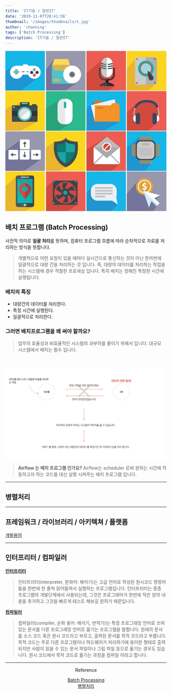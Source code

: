 ```yaml
---
title: 'IT기술 / 일반IT'
date: '2019-11-07T20:41:56'
thumbnail: '/images/thumbnails/t.jpg'
author: 'channing'
tags: ['Batch Processing']
description: 'IT기술 / 일반IT'
---
```


![tech](./tech.jpg)

## 배치 프로그램 (Batch Processing)

사전적 의미로 <b>일괄 처리</b>를 뜻하며, 컴퓨터 프로그램 흐름에 따라 순차적으로 자료를 처리하는 방식을 뜻합니다.

> 개별적으로 어떤 요청이 있을 때마다 실시간으로 통신하는 것이 아닌 한꺼번에 일괄적으로 대량 건을 처리하는 것 입니다. 즉, 대량의 데이터를 처리하는 작업을 하는 시스템에 경우 적절한 프로세싱 입니다. 특히 배치는 정해진 특정한 시간에 실행됩니다.

### 배치의 특징

- 대량건의 데이터를 처리한다.
- 특정 시간에 실행된다.
- 일괄적으로 처리한다.

### 그러면 배치프로그램을 왜 써야 할까요?

> 업무의 효율성과 비효율적인 시스템의 과부하를 줄이기 위해서 입니다. 대규모 시스템에서 배치는 필수 입니다.

<br>

![batch](./b.png)

> <b> Airflow 는 배치 프로그램 인가요? </b>
> Airflow는 scheduler 로써 원하는 시간에 작동하고자 하는 코드를 대신 실행 시켜주는 배치 프로그램 입니다.

---

## 병렬처리

---

## 프레임워크 / 라이브러리 / 아키텍쳐 / 플랫폼

[개발용어](https://blog.gaerae.com/2016/11/what-is-library-and-framework-and-architecture-and-platform.html)

---

## 인터프리터 / 컴파일러

<b>[인터프리터](https://ko.wikipedia.org/wiki/%EC%9D%B8%ED%84%B0%ED%94%84%EB%A6%AC%ED%84%B0)</b>

> 인터프리터(interpreter, 문화어: 해석기)는 고급 언어로 작성된 원시코드 명령어들을 한번에 한 줄씩 읽어들여서 실행하는 프로그램입니다. 인터프리터는 종종 프로그램의 개발단계에서 사용되는데, 그것은 프로그래머가 한번에 적은 양의 내용을 추가하고 그것을 빠르게 테스트 해보길 원하기 때문입니다.

<b>[컴파일러](https://ko.wikipedia.org/wiki/%EC%BB%B4%ED%8C%8C%EC%9D%BC%EB%9F%AC)</b>

> 컴파일러(compiler, 순화 용어: 해석기, 번역기)는 특정 프로그래밍 언어로 쓰여 있는 문서를 다른 프로그래밍 언어로 옮기는 프로그램을 말합니다. 원래의 문서를 소스 코드 혹은 원시 코드라고 부르고, 출력된 문서를 목적 코드라고 부릅니다. 목적 코드는 주로 다른 프로그램이나 하드웨어가 처리하기에 용이한 형태로 출력되지만 사람이 읽을 수 있는 문서 파일이나 그림 파일 등으로 옮기는 경우도 있습니다. 원시 코드에서 목적 코드로 옮기는 과정을 컴파일 이라고 합니다.

---

<center>
Reference <br>

[Batch Processing](https://limkydev.tistory.com/m/140)<br>
[병렬처리](https://brunch.co.kr/@nsung/29)<br>

</center>
